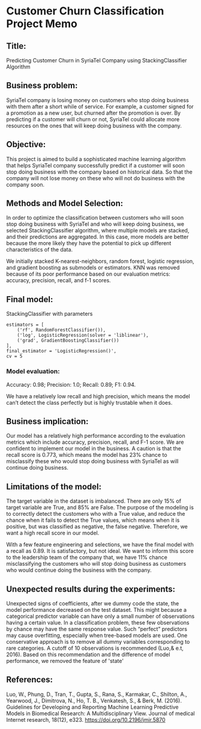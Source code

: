 # Customer Churn Classification Project Memo

## Title:

Predicting Customer Churn in SyriaTel Company using StackingClassifier Algorithm

## Business problem:

SyriaTel company is losing money on customers who stop doing business with them after a short while of service. For example, a customer signed for a promotion as a new user, but churned after the promotion is over. By predicting if a customer will churn or not, SyriaTel could allocate more resources on the ones that will keep doing business with the company.

## Objective:

This project is aimed to build a sophisticated machine learning algorithm that helps SyriaTel company successfully predict if a customer will soon stop doing business with the company based on historical data. So that the company will not lose money on these who will not do business with the company soon.
    
## Methods and Model Selection:

In order to optimize the classification between customers who will soon stop doing business with SyriaTel and who will keep doing business, we selected StackingClassifier algorithm, where multiple models are stacked, and their predictions are aggregated. In this case, more models are better because the more likely they have the potential to pick up different characteristics of the data.
    
We initially stacked K-nearest-neighbors, random forest, logistic regression, and gradient boosting as submodels or estimators. KNN was removed because of its poor performance based on our evaluation metrics: accuracy, precision, recall, and f-1 scores.

## Final model:

StackingClassifier with parameters

```
estimators = [
    ('rf', RandomForestClassifier()),
    ('log', LogisticRegression(solver = 'liblinear'),
    ('grad', GradientBoostingClassifier())
],
final_estimator = 'LogisticRegression()',
cv = 5
```

### Model evaluation:

Accuracy: 0.98; Precision: 1.0;  Recall: 0.89;  F1: 0.94.

We have a relatively low recall and high precision, which means the model can’t detect the class perfectly but is highly trustable when it does.

## Business implication:

Our model has a relatively high performance according to the evaluation metrics which include accuracy, precision, recall, and F-1 score. We are confident to implement our model in the business. A caution is that the recall score is 0.773, which means the model has 23% chance to misclassify these who would stop doing business with SyriaTel as will continue doing business.

## Limitations of the model:

The target variable in the dataset is imbalanced. There are only 15% of target variable are True, and 85% are False. The purpose of the modeling is to correctly detect the customers who with a True value, and reduce the chance when it fails to detect the True values, which means when it is positive, but was classified as negative, the false negative. Therefore, we want a high recall score in our model.

With a few feature engineering and selections, we have the final model with a recall as 0.89. It is satisfactory, but not ideal. We want to inform this score to the leadership team of the company that, we have 11% chance misclassifying the customers who will stop doing business as customers who would continue doing the business with the company.

## Unexpected results during the experiments:

Unexpected signs of coefficients, after we dummy code the state, the model performance decreased on the test dataset. This might because a categorical predictor variable can have only a small number of observations having a certain value. In a classification problem, these few observations by chance may have the same response value. Such “perfect” predictors may cause overfitting, especially when tree-based models are used. One conservative approach is to remove all dummy variables corresponding to rare categories. A cutoff of 10 observations is recommended (Luo,& e.t, 2016). Based on this recommendation and the difference of model performance, we removed the feature of 'state'

## References:

Luo, W., Phung, D., Tran, T., Gupta, S., Rana, S., Karmakar, C., Shilton, A., Yearwood, J., Dimitrova, N., Ho, T. B., Venkatesh, S., & Berk, M. (2016). Guidelines for Developing and Reporting Machine Learning Predictive Models in Biomedical Research: A Multidisciplinary View. Journal of medical Internet research, 18(12), e323. https://doi.org/10.2196/jmir.5870

